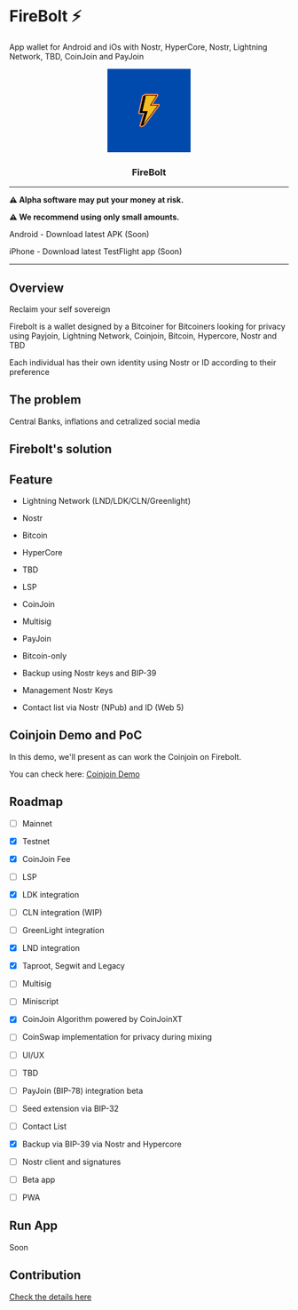 # FireBolt ⚡

App wallet for Android  and iOs with Nostr, HyperCore, Nostr, Lightning Network, TBD, CoinJoin and PayJoin

<p align="center">
  <a href="https://github.com/AreaLayer/FireBolt" title="AreaLayer">
    <img alt="FireBolt" src="./src/assets/firebolt_logo_readme.png" width="150"></img>
  </a>
</p>

<h3 align="center">FireBolt</h3>


---

**⚠️ Alpha software may put your money at risk.**

**⚠️ We recommend using only small amounts.**

 Android - Download latest APK (Soon)

iPhone - Download latest TestFlight app (Soon)

---
## Overview

Reclaim your self sovereign

Firebolt is a wallet designed by a Bitcoiner for Bitcoiners looking for privacy using Payjoin, Lightning Network, Coinjoin, Bitcoin, Hypercore, Nostr and TBD

Each individual has their own identity using Nostr or ID according to their preference

## The problem

Central Banks, inflations and cetralized social media

## Firebolt's solution

## Feature

- Lightning Network (LND/LDK/CLN/Greenlight)

- Nostr

- Bitcoin

- HyperCore 

- TBD

- LSP

- CoinJoin 

- Multisig 

- PayJoin

- Bitcoin-only

- Backup using Nostr keys and BIP-39

- Management Nostr Keys

- Contact list via Nostr (NPub) and ID (Web 5)

## Coinjoin Demo and PoC

In this demo, we'll present as can work the Coinjoin on Firebolt.

You can check here: [Coinjoin Demo](https://github.com/AreaLayer/Coinjoin-PoC-demo)

## Roadmap

- [ ] Mainnet

- [X] Testnet

- [X] CoinJoin Fee

- [ ] LSP

- [x] LDK integration 

- [ ] CLN integration (WIP)

- [ ] GreenLight integration

- [X] LND integration

- [X] Taproot, Segwit and Legacy

- [ ] Multisig

- [ ] Miniscript

- [x] CoinJoin Algorithm powered by CoinJoinXT

- [ ] CoinSwap implementation for privacy during mixing

- [ ] UI/UX

- [ ] TBD 

- [ ] PayJoin (BIP-78) integration beta

- [ ] Seed extension via BIP-32

- [ ] Contact List

- [x] Backup via BIP-39 via Nostr and Hypercore

- [ ] Nostr client and signatures 

- [ ] Beta app

- [ ] PWA

## Run App 

Soon

## Contribution

[Check the details here](https://github.com/AreaLayer/FireBolt/blob/main/CONTRIBUTING.md)
